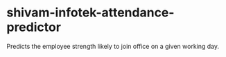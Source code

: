 # shivam-infotek-attendance-predictor
Predicts the employee strength likely to join office on a given working day.
